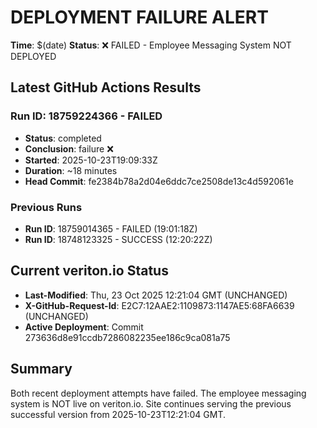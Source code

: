 # DEPLOYMENT FAILURE ALERT
**Time**: $(date)
**Status**: ❌ FAILED - Employee Messaging System NOT DEPLOYED

## Latest GitHub Actions Results

### Run ID: 18759224366 - FAILED
- **Status**: completed
- **Conclusion**: failure ❌
- **Started**: 2025-10-23T19:09:33Z
- **Duration**: ~18 minutes
- **Head Commit**: fe2384b78a2d04e6ddc7ce2508de13c4d592061e

### Previous Runs
- **Run ID**: 18759014365 - FAILED (19:01:18Z)
- **Run ID**: 18748123325 - SUCCESS (12:20:22Z)

## Current veriton.io Status
- **Last-Modified**: Thu, 23 Oct 2025 12:21:04 GMT (UNCHANGED)
- **X-GitHub-Request-Id**: E2C7:12AAE2:1109873:1147AE5:68FA6639 (UNCHANGED)
- **Active Deployment**: Commit 273636d8e91ccdb7286082235ee186c9ca081a75

## Summary
Both recent deployment attempts have failed. The employee messaging system is NOT live on veriton.io.
Site continues serving the previous successful version from 2025-10-23T12:21:04 GMT.
